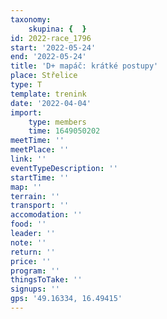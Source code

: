 ```yaml
---
taxonomy:
    skupina: {  }
id: 2022-race_1796
start: '2022-05-24'
end: '2022-05-24'
title: 'D+ mapáč: krátké postupy'
place: Střelice
type: T
template: trenink
date: '2022-04-04'
import:
    type: members
    time: 1649050202
meetTime: ''
meetPlace: ''
link: ''
eventTypeDescription: ''
startTime: ''
map: ''
terrain: ''
transport: ''
accomodation: ''
food: ''
leader: ''
note: ''
return: ''
price: ''
program: ''
thingsToTake: ''
signups: ''
gps: '49.16334, 16.49415'
---
```



